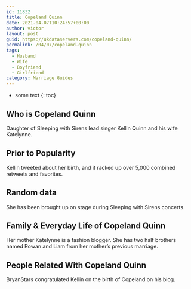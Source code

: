 ```yaml
---
id: 11832
title: Copeland Quinn
date: 2021-04-07T10:24:57+00:00
author: victor
layout: post
guid: https://ukdataservers.com/copeland-quinn/
permalink: /04/07/copeland-quinn
tags:
  - Husband
  - Wife
  - Boyfriend
  - Girlfriend
category: Marriage Guides
---
```


* some text
{: toc}


## Who is Copeland Quinn



Daughter of Sleeping with Sirens lead singer Kellin Quinn and his wife Katelynne.

                
                
                
## Prior to Popularity



Kellin tweeted about her birth, and it racked up over 5,000 combined retweets and favorites.

                
                
                
## Random data



She has been brought up on stage during Sleeping with Sirens concerts.

                
                
                
## Family & Everyday Life of Copeland Quinn



Her mother Katelynne is a fashion blogger. She has two half brothers named Rowan and Liam from her mother&#8217;s previous marriage.

                
                
                
## People Related With Copeland Quinn



BryanStars congratulated Kellin on the birth of Copeland on his blog.

                
              
            
          
          
          